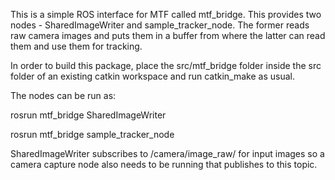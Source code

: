 This is a simple ROS interface for MTF called mtf_bridge. This provides two nodes - SharedImageWriter and sample_tracker_node. The former reads raw camera images and puts them in a buffer from where the latter can read them and use them for tracking.

In order to build this package, place the src/mtf_bridge folder inside the src folder of an existing catkin workspace and run catkin_make as usual.

The nodes can be run as:

rosrun mtf_bridge SharedImageWriter

rosrun mtf_bridge sample_tracker_node

SharedImageWriter subscribes to /camera/image_raw/ for input images so a camera capture node also needs to be running that publishes to this topic.



